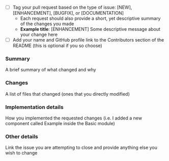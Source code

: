 - [ ] Tag your pull request based on the type of issue: [NEW], [ENHANCEMENT], [BUGFIX], or [DOCUMENTATION]
  - Each request should also provide a short, yet descriptive summary of the changes you made
  - **Example title**: [ENHANCEMENT] Some descriptive message about your change here
- [ ] Add your name and GitHub profile link to the Contributors section of the README (this is optional if you so choose)

### Summary
A brief summary of what changed and why
### Changes
A list of files that changed (ones that you directly modified)
### Implementation details
How you implemented the requested changes (i.e. I added a new component called Example inside the Basic module)
### Other details
Link the issue you are attempting to close and provide anything else you wish to change


